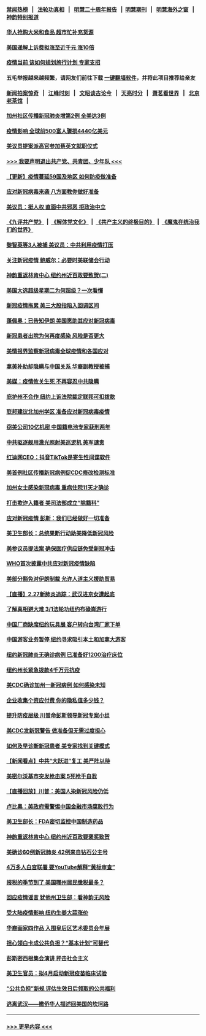#### [禁闻热榜](热点新闻.md?=0)  &nbsp;&nbsp;|&nbsp;&nbsp; [法轮功真相](https://github.com/gfw-breaker/truth/blob/master/README.md?=0) &nbsp;&nbsp;|&nbsp;&nbsp; [明慧二十周年报告](https://github.com/gfw-breaker/mh-reports/blob/master/README.md?=0) &nbsp;&nbsp;|&nbsp;&nbsp;[明慧期刊](https://github.com/gfw-breaker/mh-qikan) &nbsp;&nbsp;|&nbsp;&nbsp; [明慧海外之窗](https://github.com/gfw-breaker/mh-news/blob/master/README.md?=0) &nbsp;&nbsp;|&nbsp;&nbsp; [神韵特别报道](https://github.com/gfw-breaker/mh-news/blob/master/shenyun.md?=0)
#### [华人抢购大米和食品   超市忙补充货源](../pages/nsc412/n11904453.md?t=02291931) 
#### [美国递解上诉费拟涨至近千元  涨10倍](../pages/nsc412/n11904466.md?t=02291931) 
#### [疫情当前 该如何规划旅行计划 专家支招](../pages/nsc412/n11903865.md?t=02291931) 
#### 五毛举报越来越频繁，请网友们前往下载 [一键翻墙软件](https://github.com/gfw-breaker/ssr-accounts)，并将此项目推荐给亲友
#### [新闻拍案惊奇](https://github.com/gfw-breaker/banned-news/blob/master/pages/link4.md) &nbsp;&nbsp;|&nbsp;&nbsp; [江峰时刻](https://github.com/gfw-breaker/banned-news/blob/master/pages/link4.md) &nbsp;&nbsp;|&nbsp;&nbsp; [文昭谈古论今](https://github.com/gfw-breaker/banned-news/blob/master/pages/link4.md) &nbsp;&nbsp;|&nbsp;&nbsp; [天亮时分](https://github.com/gfw-breaker/banned-news/blob/master/pages/link4.md) &nbsp;&nbsp;|&nbsp;&nbsp; [萧茗看世界](https://github.com/gfw-breaker/banned-news/blob/master/pages/link4.md) &nbsp;&nbsp;|&nbsp;&nbsp; [北京老茶馆](https://github.com/gfw-breaker/banned-news/blob/master/pages/link4.md) &nbsp;&nbsp;|&nbsp;&nbsp; 
#### [加州社区传播新冠肺炎增第2例 全美达3例](../pages/nsc412/n11904070.md?t=02291931) 
#### [疫情影响 全球前500富人骤损4440亿美元](../pages/nsc412/n11904283.md?t=02291931) 
#### [美议员提案派高官参加蔡英文就职仪式](../pages/nsc412/n11904166.md?t=02291931) 
#### [>>> 我要声明退出共产党、共青团、少年队 <<<](https://github.com/begood0513/goodnews/blob/master/quit/letter.md) 
#### [【更新】疫情蔓延59国及地区 如何防疫做准备](../pages/nsc412/n11890652.md?t=02291931) 
#### [应对新冠病毒来袭 八方面教你做好准备](../pages/nsc412/n11903736.md?t=02291931) 
#### [美议员：挺人权 直面中共邪恶 拒政治中立](../pages/nsc412/n11903790.md?t=02291931) 
#### [《九评共产党》](https://github.com/begood0513/9ping.md/blob/master/README.md) &nbsp;|&nbsp; [《解体党文化》](../../../../jtdwh.md/blob/master/README.md)  &nbsp;|&nbsp; [《共产主义的终极目的》](../../../../gczydzjmd.md/blob/master/README.md) &nbsp;|&nbsp; [《魔鬼在统治我们的世界》](../../../../mgztzwmdsj.md/blob/master/README.md) 
#### [黎智英等3人被捕 美议员：中共利用疫情打压](../pages/nsc412/n11903768.md?t=02291931) 
#### [关注新冠疫情 鲍威尔：必要时美联储会行动](../pages/nsc412/n11903672.md?t=02291931) 
#### [神韵重返林肯中心 纽约州近百政要致贺(二)](../pages/nsc412/n11897500.md?t=02291931) 
#### [美国大选超级星期二为何超级？一次看懂](../pages/nsc412/n11903490.md?t=02291931) 
#### [新冠疫情拖累 美三大股指陷入回调区间](../pages/nsc412/n11903211.md?t=02291931) 
#### [蓬佩奥：已告知伊朗 美国愿助其应对新冠病毒](../pages/nsc412/n11903212.md?t=02291931) 
#### [新冠患者出院为何再度感染 风险是否更大](../pages/nsc412/n11903262.md?t=02291931) 
#### [美情报界监察新冠病毒全球疫情和各国应对](../pages/nsc412/n11903098.md?t=02291931) 
#### [拿美补助却隐瞒与中国关系 华裔副教授被捕](../pages/nsc412/n11901687.md?t=02291931) 
#### [美媒：疫情攸关生死 不再容忍中共隐瞒](../pages/nsc412/n11901694.md?t=02291931) 
#### [庇护州不合作  纽约上诉法院裁定联邦可扣拨款](../pages/nsc412/n11902238.md?t=02291931) 
#### [联邦建议北加州学区 准备应对新冠病毒疫情](../pages/nsc412/n11902448.md?t=02291931) 
#### [窃美公司10亿机密 中国籍电池专家获刑两年](../pages/nsc412/n11901996.md?t=02291931) 
#### [中共驱逐舰用激光照射美巡逻机 美军谴责](../pages/nsc412/n11901964.md?t=02291931) 
#### [红迪网CEO：抖音TikTok是寄生性间谍软件](../pages/nsc412/n11901675.md?t=02291931) 
#### [美首例社区传播新冠病例促CDC修改检测标准](../pages/nsc412/n11901490.md?t=02291931) 
#### [加州女士感染新冠病毒 重病住院11天才确诊](../pages/nsc412/n11901246.md?t=02291931) 
#### [打击欺诈入籍者 美司法部成立“除籍科”](../pages/nsc412/n11901364.md?t=02291931) 
#### [应对新冠疫情 彭斯：我们已经做好一切准备](../pages/nsc412/n11901268.md?t=02291931) 
#### [美卫生部长：总统果断行动助美降低新冠风险](../pages/nsc412/n11900906.md?t=02291931) 
#### [美参议员提法案 确保医疗供应链免受新冠冲击](../pages/nsc412/n11901144.md?t=02291931) 
#### [WHO首次披露中共应对新冠疫情缺陷](../pages/nsc412/n11900978.md?t=02291931) 
#### [美部分豁免对伊朗制裁 允许人道主义援助贸易](../pages/nsc412/n11900859.md?t=02291931) 
#### [【直播】2.27新肺炎追踪：武汉进京女遭起底](../pages/nsc412/n11900415.md?t=02291931) 
#### [了解真相避大难  3/1法轮功纽约布碌崙游行](../pages/nsc412/n11899501.md?t=02291931) 
#### [中国厂商缺席纽约玩具展  客户转向台湾厂家下单](../pages/nsc412/n11899505.md?t=02291931) 
#### [中国游客业务暂停  纽约寻求吸引本土和加拿大游客](../pages/nsc412/n11899492.md?t=02291931) 
#### [纽约新冠肺炎无确诊病例  已准备好1200治疗床位](../pages/nsc412/n11899474.md?t=02291931) 
#### [纽约州长紧急拨款4千万元抗疫](../pages/nsc412/n11899477.md?t=02291931) 
#### [美CDC确诊加州一新冠病例 如何感染未知](../pages/nsc412/n11899165.md?t=02291931) 
#### [企业收集个资应付费 你的隐私值多少钱？](../pages/nsc412/n11898097.md?t=02291931) 
#### [提升防疫层级 川普命彭斯领导新冠专案小组](../pages/nsc412/n11898934.md?t=02291931) 
#### [美CDC发新冠警告 做准备但无需过度担心](../pages/nsc412/n11898923.md?t=02291931) 
#### [如何及早诊断新冠患者 美专家找到关键模式](../pages/nsc412/n11898626.md?t=02291931) 
#### [【新闻看点】中共“大跃进”复工 美严阵以待](../pages/nsc412/n11898221.md?t=02291931) 
#### [美密尔沃基市突发枪击案 5死枪手自戕](../pages/nsc412/n11898687.md?t=02291931) 
#### [【直播回放】川普：美国人染新冠风险仍低](../pages/nsc412/n11898088.md?t=02291931) 
#### [卢比奥：美政府需警惕中国金融市场腐败行为](../pages/nsc412/n11898327.md?t=02291931) 
#### [美卫生部长：FDA密切监控中国制造药品](../pages/nsc412/n11898231.md?t=02291931) 
#### [神韵重返林肯中心 纽约州近百政要褒奖致贺](../pages/nsc412/n11893366.md?t=02291931) 
#### [美确诊60例新冠肺炎 42例来自钻石公主号](../pages/nsc412/n11898098.md?t=02291931) 
#### [4万多人白宫联署 要YouTube解释“黄标审查”](../pages/nsc412/n11897803.md?t=02291931) 
#### [报税的季节到了 美国哪州居民缴税最多？](../pages/nsc412/n11897626.md?t=02291931) 
#### [回应疫情谣言 犹他州卫生部：看神韵无风险](../pages/nsc412/n11896078.md?t=02291931) 
#### [受大陆疫情影响  纽约生姜大蒜涨价](../pages/nsc412/n11896485.md?t=02291931) 
#### [华裔画家四作品  入围皇后区艺术委员会年展](../pages/nsc412/n11896497.md?t=02291931) 
#### [担心领白卡成公共负担？“基本计划”可替代](../pages/nsc412/n11896478.md?t=02291931) 
#### [彭斯密西根集会演讲 抨击社会主义](../pages/nsc412/n11896543.md?t=02291931) 
#### [美卫生官员：拟4月启动新冠疫苗临床试验](../pages/nsc412/n11896357.md?t=02291931) 
#### [“公共负担”新规  评估生效日后领取的公共福利](../pages/nsc412/n11893847.md?t=02291931) 
#### [逃离武汉——撤侨华人描述回美国的坎坷路](../pages/nsc412/n11895897.md?t=02291931) 

----
#### [ >>> 更早内容 <<< ](../indexes/nsc412-earlier.md)

